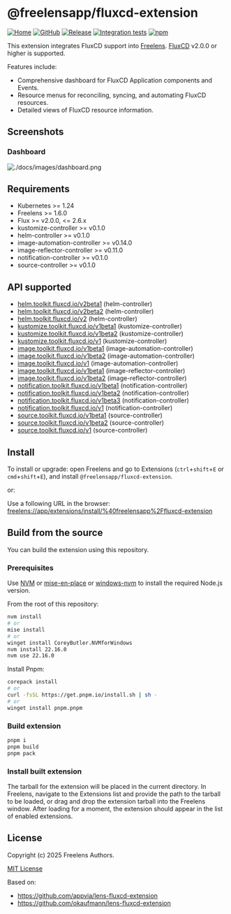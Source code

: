 # @freelensapp/fluxcd-extension

<!-- markdownlint-disable MD013 -->

[![Home](https://img.shields.io/badge/%F0%9F%8F%A0-freelens.app-02a7a0)](https://freelens.app)
[![GitHub](https://img.shields.io/github/stars/freelensapp/freelens?style=flat&label=GitHub%20%E2%AD%90)](https://github.com/freelensapp/freelens)
[![Release](https://img.shields.io/github/v/release/freelensapp/freelens-fluxcd-extension?display_name=tag&sort=semver)](https://github.com/freelensapp/freelens-fluxcd-extension)
[![Integration tests](https://github.com/freelensapp/freelens-fluxcd-extension/actions/workflows/integration-tests.yaml/badge.svg?branch=main)](https://github.com/freelensapp/freelens-fluxcd-extension/actions/workflows/integration-tests.yaml)
[![npm](https://img.shields.io/npm/v/@freelensapp/fluxcd-extension.svg)](https://www.npmjs.com/package/@freelensapp/fluxcd-extension)

<!-- markdownlint-enable MD013 -->

This extension integrates FluxCD support into
[Freelens](https://github.com/freelensapp/freelens).
[FluxCD](https://fluxcd.io/) v2.0.0 or higher is supported.

Features include:

- Comprehensive dashboard for FluxCD Application components and Events.
- Resource menus for reconciling, syncing, and automating FluxCD resources.
- Detailed views of FluxCD resource information.

## Screenshots

### Dashboard
![./docs/images/dashboard.png](./docs/images/dashboard.png)

## Requirements

- Kubernetes >= 1.24
- Freelens >= 1.6.0
- Flux >= v2.0.0, <= 2.6.x
- kustomize-controller >= v0.1.0
- helm-controller >= v0.1.0
- image-automation-controller >= v0.14.0
- image-reflector-controller >= v0.11.0
- notification-controller >= v0.1.0
- source-controller >= v0.1.0

## API supported

- [helm.toolkit.fluxcd.io/v2beta1](https://github.com/fluxcd/helm-controller/blob/v0.1.0/docs/spec/v2beta1/)
  (helm-controller)
- [helm.toolkit.fluxcd.io/v2beta2](https://github.com/fluxcd/helm-controller/tree/v1.4.2/docs/spec/v2beta2)
  (helm-controller)
- [helm.toolkit.fluxcd.io/v2](https://github.com/fluxcd/helm-controller/tree/v1.4.2/docs/spec/v2)
  (helm-controller)
- [kustomize.toolkit.fluxcd.io/v1beta1](https://github.com/fluxcd/kustomize-controller/blob/v0.1.0/docs/spec/v1beta1/)
  (kustomize-controller)
- [kustomize.toolkit.fluxcd.io/v1beta2](https://github.com/fluxcd/kustomize-controller/tree/v1.7.1/docs/spec/v1beta2)
  (kustomize-controller)
- [kustomize.toolkit.fluxcd.io/v1](https://github.com/fluxcd/kustomize-controller/tree/v1.7.1/docs/spec/v1)
  (kustomize-controller)
- [image.toolkit.fluxcd.io/v1beta1](https://github.com/fluxcd/image-automation-controller/blob/main/docs/spec/v1beta1/imageupdateautomations.md)
  (image-automation-controller)
- [image.toolkit.fluxcd.io/v1beta2](https://github.com/fluxcd/image-automation-controller/blob/main/docs/spec/v1beta2/imageupdateautomations.md)
  (image-automation-controller)
- [image.toolkit.fluxcd.io/v1](https://github.com/fluxcd/image-automation-controller/tree/main/docs/spec/v1)
  (image-automation-controller)
- [image.toolkit.fluxcd.io/v1beta1](https://github.com/fluxcd/image-reflector-controller/blob/v0.11.0/docs/api/image-reflector.md)
  (image-reflector-controller)
- [image.toolkit.fluxcd.io/v1beta2](https://github.com/fluxcd/image-reflector-controller/blob/v0.35.2/docs/api/v1beta2/image-reflector.md)
  (image-reflector-controller)
- [notification.toolkit.fluxcd.io/v1beta1](https://github.com/fluxcd/notification-controller/blob/v0.1.0/docs/api/notification.md)
  (notification-controller)
- [notification.toolkit.fluxcd.io/v1beta2](https://github.com/fluxcd/notification-controller/blob/v1.7.3/docs/api/v1beta2/notification.md)
  (notification-controller)
- [notification.toolkit.fluxcd.io/v1beta3](https://github.com/fluxcd/notification-controller/blob/v1.7.3/docs/api/v1beta3/notification.md)
  (notification-controller)
- [notification.toolkit.fluxcd.io/v1](https://github.com/fluxcd/notification-controller/blob/v1.7.3/docs/api/v1/notification.md)
  (notification-controller)
- [source.toolkit.fluxcd.io/v1beta1](https://github.com/fluxcd/source-controller/blob/v0.1.0/docs/api/source.md)
  (source-controller)
- [source.toolkit.fluxcd.io/v1beta2](https://github.com/fluxcd/source-controller/blob/v1.7.2/docs/api/v1beta2/source.md)
  (source-controller)
- [source.toolkit.fluxcd.io/v1](https://github.com/fluxcd/source-controller/blob/v1.7.2/docs/api/v1/source.md)
  (source-controller)

## Install

To install or upgrade: open Freelens and go to Extensions (`ctrl`+`shift`+`E`
or `cmd`+`shift`+`E`), and install `@freelensapp/fluxcd-extension`.

or:

Use a following URL in the browser:
[freelens://app/extensions/install/%40freelensapp%2Ffluxcd-extension](freelens://app/extensions/install/%40freelensapp%2Ffluxcd-extension)

## Build from the source

You can build the extension using this repository.

### Prerequisites

Use [NVM](https://github.com/nvm-sh/nvm) or
[mise-en-place](https://mise.jdx.dev/) or
[windows-nvm](https://github.com/coreybutler/nvm-windows) to install the
required Node.js version.

From the root of this repository:

```sh
nvm install
# or
mise install
# or
winget install CoreyButler.NVMforWindows
nvm install 22.16.0
nvm use 22.16.0
```

Install Pnpm:

```sh
corepack install
# or
curl -fsSL https://get.pnpm.io/install.sh | sh -
# or
winget install pnpm.pnpm
```

### Build extension

```sh
pnpm i
pnpm build
pnpm pack
```

### Install built extension

The tarball for the extension will be placed in the current directory. In
Freelens, navigate to the Extensions list and provide the path to the tarball
to be loaded, or drag and drop the extension tarball into the Freelens window.
After loading for a moment, the extension should appear in the list of enabled
extensions.

## License

Copyright (c) 2025 Freelens Authors.

[MIT License](https://opensource.org/licenses/MIT)

Based on:

- <https://github.com/appvia/lens-fluxcd-extension>
- <https://github.com/okaufmann/lens-fluxcd-extension>
